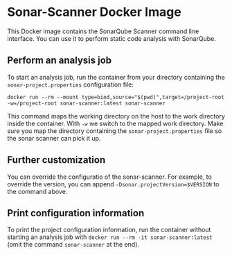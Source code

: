 # Sonar-Scanner Docker Image

This Docker image contains the SonarQube Scanner command line interface. You can use it to perform static code analysis with SonarQube. 

## Perform an analysis job

To start an analysis job, run the container from your directory containing the `sonar-project.properties` configuration file:

    docker run --rm --mount type=bind,source="$(pwd)",target=/project-root -w=/project-root sonar-scanner:latest sonar-scanner

This command maps the working directory on the host to the work directory inside the container. With `-w` we switch to the mapped work directory. 
Make sure you map the directory containing the `sonar-project.properties` file so the sonar scanner can pick it up.

## Further customization

You can override the configuratio of the sonar-scanner. For example, to override the version, you can append `-Dsonar.projectVersion=$VERSION` to the command above.

## Print configuration information

To print the project configuration information, run the container without starting an analysis job with `docker run --rm -it sonar-scanner:latest` (omit the command `sonar-scanner` at the end).
